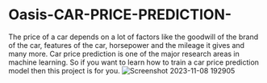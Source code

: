 # Oasis-CAR-PRICE-PREDICTION-
The price of a car depends on a lot of factors like the goodwill of the brand of the car,
features of the car, horsepower and the mileage it gives and many more. Car price
prediction is one of the major research areas in machine learning. So if you want to learn
how to train a car price prediction model then this project is for you.
![Screenshot 2023-11-08 192905](https://github.com/github-Yashwanth-regex/Oasis-CAR-PRICE-PREDICTION-/assets/120895981/7f7147f3-1c3d-451e-9d5f-5a0d50bef3f8)

